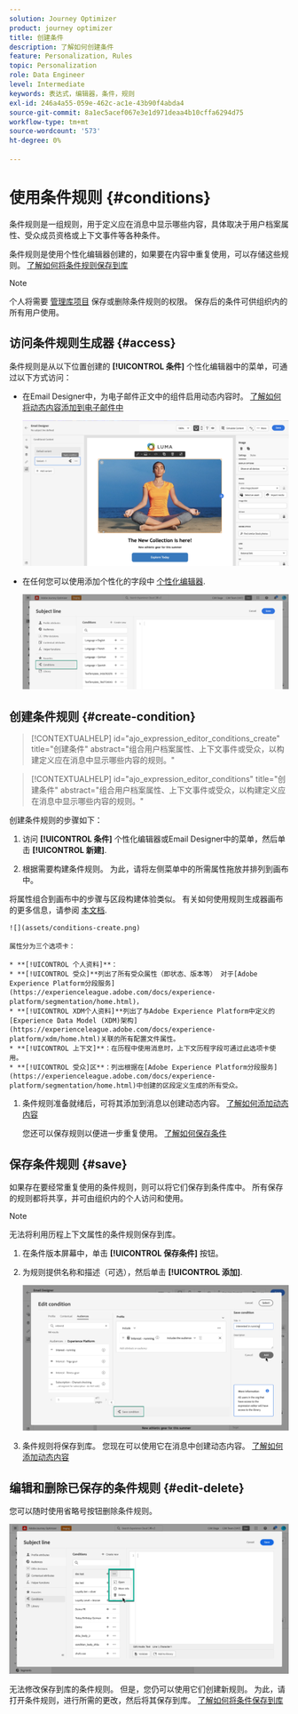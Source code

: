 ```yaml
---
solution: Journey Optimizer
product: journey optimizer
title: 创建条件
description: 了解如何创建条件
feature: Personalization, Rules
topic: Personalization
role: Data Engineer
level: Intermediate
keywords: 表达式，编辑器，条件，规则
exl-id: 246a4a55-059e-462c-ac1e-43b90f4abda4
source-git-commit: 8a1ec5acef067e3e1d971deaa4b10cffa6294d75
workflow-type: tm+mt
source-wordcount: '573'
ht-degree: 0%

---
```


# 使用条件规则 {#conditions}

条件规则是一组规则，用于定义应在消息中显示哪些内容，具体取决于用户档案属性、受众成员资格或上下文事件等各种条件。

条件规则是使用个性化编辑器创建的，如果要在内容中重复使用，可以存储这些规则。 [了解如何将条件规则保存到库](#save)

>[!NOTE]
>
>个人将需要 [管理库项目](../administration/ootb-product-profiles.md) 保存或删除条件规则的权限。 保存后的条件可供组织内的所有用户使用。

## 访问条件规则生成器 {#access}

条件规则是从以下位置创建的 **[!UICONTROL 条件]** 个性化编辑器中的菜单，可通过以下方式访问：

* 在Email Designer中，为电子邮件正文中的组件启用动态内容时。 [了解如何将动态内容添加到电子邮件中](dynamic-content.md#emails)

  ![](assets/conditions-access-email.png)

* 在任何您可以使用添加个性化的字段中 [个性化编辑器](personalization-build-expressions.md).

  ![](assets/conditions-access-editor.png)

## 创建条件规则 {#create-condition}

>[!CONTEXTUALHELP]
>id="ajo_expression_editor_conditions_create"
>title="创建条件"
>abstract="组合用户档案属性、上下文事件或受众，以构建定义应在消息中显示哪些内容的规则。"

>[!CONTEXTUALHELP]
>id="ajo_expression_editor_conditions"
>title="创建条件"
>abstract="组合用户档案属性、上下文事件或受众，以构建定义应在消息中显示哪些内容的规则。"

创建条件规则的步骤如下：

1. 访问 **[!UICONTROL 条件]** 个性化编辑器或Email Designer中的菜单，然后单击 **[!UICONTROL 新建]**.

1. 根据需要构建条件规则。 为此，请将左侧菜单中的所需属性拖放并排列到画布中。

将属性组合到画布中的步骤与区段构建体验类似。 有关如何使用规则生成器画布的更多信息，请参阅 [本文档](https://experienceleague.adobe.com/docs/experience-platform/segmentation/ui/segment-builder.html#rule-builder-canvas).

    ![](assets/conditions-create.png)
    
    属性分为三个选项卡：
    
    * **[!UICONTROL 个人资料]**：
    * **[!UICONTROL 受众]**列出了所有受众属性（即状态、版本等） 对于[Adobe Experience Platform分段服务](https://experienceleague.adobe.com/docs/experience-platform/segmentation/home.html)，
    * **[!UICONTROL XDM个人资料]**列出了与Adobe Experience Platform中定义的[Experience Data Model (XDM)架构](https://experienceleague.adobe.com/docs/experience-platform/xdm/home.html)关联的所有配置文件属性。
    * **[!UICONTROL 上下文]**：在历程中使用消息时，上下文历程字段可通过此选项卡使用。
    * **[!UICONTROL 受众]区**：列出根据在[Adobe Experience Platform分段服务](https://experienceleague.adobe.com/docs/experience-platform/segmentation/home.html)中创建的区段定义生成的所有受众。

1. 条件规则准备就绪后，可将其添加到消息以创建动态内容。 [了解如何添加动态内容](dynamic-content.md)

   您还可以保存规则以便进一步重复使用。 [了解如何保存条件](#save)

## 保存条件规则 {#save}

如果存在要经常重复使用的条件规则，则可以将它们保存到条件库中。 所有保存的规则都将共享，并可由组织内的个人访问和使用。

>[!NOTE]
>
>无法将利用历程上下文属性的条件规则保存到库。

1. 在条件版本屏幕中，单击 **[!UICONTROL 保存条件]** 按钮。

1. 为规则提供名称和描述（可选），然后单击 **[!UICONTROL 添加]**.

   ![](assets/conditions-name-description.png)

1. 条件规则将保存到库。 您现在可以使用它在消息中创建动态内容。 [了解如何添加动态内容](dynamic-content.md)

## 编辑和删除已保存的条件规则 {#edit-delete}

您可以随时使用省略号按钮删除条件规则。

![](assets/conditions-open.png)

无法修改保存到库的条件规则。 但是，您仍可以使用它们创建新规则。 为此，请打开条件规则，进行所需的更改，然后将其保存到库。 [了解如何将条件保存到库](#save)
